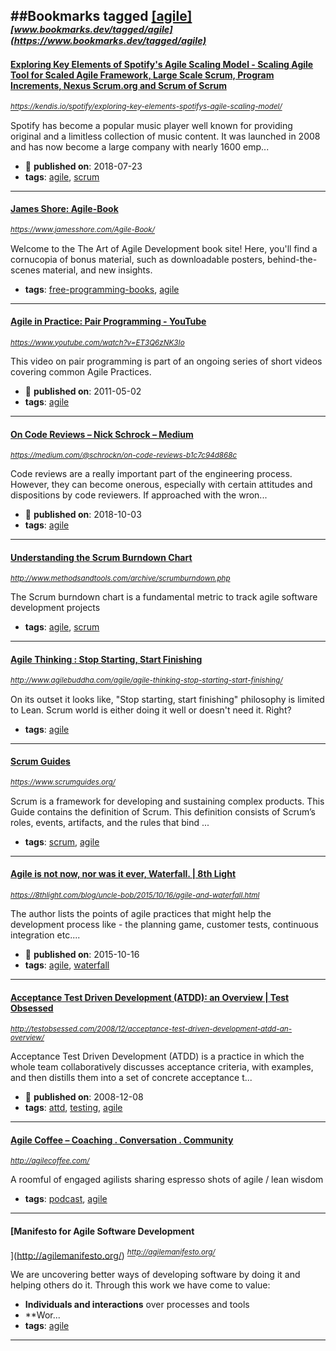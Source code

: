 ##Bookmarks tagged [[agile]](https://www.bookmarks.dev?q=[agile])
_<sup><sup>[www.bookmarks.dev/tagged/agile](https://www.bookmarks.dev/tagged/agile)</sup></sup>_
---
#### [Exploring Key Elements of Spotify's Agile Scaling Model - Scaling Agile Tool for Scaled Agile Framework, Large Scale Scrum, Program Increments, Nexus Scrum.org and Scrum of Scrum](https://kendis.io/spotify/exploring-key-elements-spotifys-agile-scaling-model/)
_<sup>https://kendis.io/spotify/exploring-key-elements-spotifys-agile-scaling-model/</sup>_

Spotify has become a popular music player well known for providing original and a limitless collection of music content. It was launched in 2008 and has now become a large company with nearly 1600 emp...
* :calendar: **published on**: 2018-07-23
* **tags**: [agile](../tagged/agile.md), [scrum](../tagged/scrum.md)
---
#### [James Shore: Agile-Book](https://www.jamesshore.com/Agile-Book/)
_<sup>https://www.jamesshore.com/Agile-Book/</sup>_

Welcome to the The Art of Agile Development book site! Here, you'll find a cornucopia of bonus material, such as downloadable posters, behind-the-scenes material, and new insights.
* **tags**: [free-programming-books](../tagged/free-programming-books.md), [agile](../tagged/agile.md)
---
#### [Agile in Practice: Pair Programming - YouTube](https://www.youtube.com/watch?v=ET3Q6zNK3Io)
_<sup>https://www.youtube.com/watch?v=ET3Q6zNK3Io</sup>_

This video on pair programming is part of an ongoing series of short videos covering common Agile Practices. 
* :calendar: **published on**: 2011-05-02
* **tags**: [agile](../tagged/agile.md)
---
#### [On Code Reviews – Nick Schrock – Medium](https://medium.com/@schrockn/on-code-reviews-b1c7c94d868c)
_<sup>https://medium.com/@schrockn/on-code-reviews-b1c7c94d868c</sup>_

Code reviews are a really important part of the engineering process. However, they can become onerous, especially with certain attitudes and dispositions by code reviewers. If approached with the wron...
* :calendar: **published on**: 2018-10-03
* **tags**: [agile](../tagged/agile.md)
---
#### [Understanding the Scrum Burndown Chart](http://www.methodsandtools.com/archive/scrumburndown.php)
_<sup>http://www.methodsandtools.com/archive/scrumburndown.php</sup>_

The Scrum burndown chart is a fundamental metric to track agile software development projects
* **tags**: [agile](../tagged/agile.md), [scrum](../tagged/scrum.md)
---
#### [Agile Thinking : Stop Starting, Start Finishing](http://www.agilebuddha.com/agile/agile-thinking-stop-starting-start-finishing/)
_<sup>http://www.agilebuddha.com/agile/agile-thinking-stop-starting-start-finishing/</sup>_

On its outset it looks like, "Stop starting, start finishing" philosophy is limited to Lean. Scrum world is either doing it well or doesn't need it. Right?
* **tags**: [agile](../tagged/agile.md)
---
#### [Scrum Guides](https://www.scrumguides.org/)
_<sup>https://www.scrumguides.org/</sup>_

Scrum is a framework for developing and sustaining complex products. This Guide contains the definition of Scrum. This definition consists of Scrum’s roles, events, artifacts, and the rules that bind ...
* **tags**: [scrum](../tagged/scrum.md), [agile](../tagged/agile.md)
---
#### [Agile is not now, nor was it ever, Waterfall. | 8th Light](https://8thlight.com/blog/uncle-bob/2015/10/16/agile-and-waterfall.html)
_<sup>https://8thlight.com/blog/uncle-bob/2015/10/16/agile-and-waterfall.html</sup>_

The author lists the points of agile practices that might help the development process like - the planning game, customer tests, continuous integration etc....
* :calendar: **published on**: 2015-10-16
* **tags**: [agile](../tagged/agile.md), [waterfall](../tagged/waterfall.md)
---
#### [Acceptance Test Driven Development (ATDD): an Overview  |  Test Obsessed](http://testobsessed.com/2008/12/acceptance-test-driven-development-atdd-an-overview/)
_<sup>http://testobsessed.com/2008/12/acceptance-test-driven-development-atdd-an-overview/</sup>_

Acceptance Test Driven Development (ATDD) is a practice in which the whole team collaboratively discusses acceptance criteria, with examples, and then distills them into a set of concrete acceptance t...
* :calendar: **published on**: 2008-12-08
* **tags**: [attd](../tagged/attd.md), [testing](../tagged/testing.md), [agile](../tagged/agile.md)
---
#### [Agile Coffee – Coaching . Conversation . Community](http://agilecoffee.com/)
_<sup>http://agilecoffee.com/</sup>_

A roomful of engaged agilists sharing espresso shots of agile / lean wisdom
* **tags**: [podcast](../tagged/podcast.md), [agile](../tagged/agile.md)
---
#### [Manifesto for Agile Software Development
](http://agilemanifesto.org/)
_<sup>http://agilemanifesto.org/</sup>_

We are uncovering better ways of developing software by doing it and helping others do it.
Through this work we have come to value:

* **Individuals and interactions** over processes and tools
* **Wor...
* **tags**: [agile](../tagged/agile.md)
---
